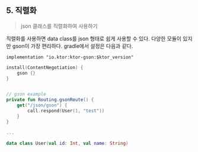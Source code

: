 ## 5. 직렬화
> json 클래스를 직렬화하여 사용하기   

직렬화를 사용하면 data class를 json 형태로 쉽게 사용할 수 있다. 다양한 모듈이 있지만 gson이 가장 편리하다. gradle에서 설정은 다음과 같다.
~~~
implementation "io.ktor:ktor-gson:$ktor_version"
~~~

~~~kotlin
install(ContentNegotiation) {
    gson {}
}
~~~

~~~kotlin

// gson example
private fun Routing.gsonRoute() {
    get("/json/gson") {
        call.respond(User(1, "test"))
    }
}

...

data class User(val id: Int, val name: String)

~~~